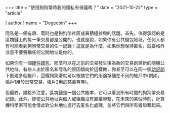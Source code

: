 +++
title = "使用狗狗幣時我的隱私有保護嗎？"
date = "2021-10-22"
type = "article"

[ author ]
  name = "Dogecoin"
+++

隱私是一個有趣、同時也是狗狗幣社區成員積極參與的話題。首先，值得承認的是區塊鏈上的每一筆交易都是公開的。也就是說，如果你有公共錢包地址，任何人都有可能看到狗狗幣交易的任一記錄！這就是為什麼，如果你想保持匿名，就要格外注意不要聲稱任何公開地址是你的。

如果你有一個[硬件錢包](/zh-cn/dogepedia/articles/dogecoin-hardware-wallets/)，那麼可以在之前的交易發生後為新的交易創建新的隨機公共地址。有些人出於匿名和隱私的原因傾向於這樣做，你甚至可以在同一個[助記詞](/zh-cn/dogepedia/articles/how-to-backup-a-wallet/)下創建多個帳戶，這樣狗狗幣就可以根據它們的用途存儲在不同的帳戶中(例如，帳戶1用於日常交易，帳戶2用於慈善等等)。

但最終，請格外注意，區塊鏈是一個公共賬本，它可以看到所有時間的狗狗幣交易記錄。此外，即使公共地址與個人或組織沒有直接聯繫，在未來的某個時刻，計算機科學家可能會借此對公共地址進行去匿名化處理，並將它們與所有者聯繫起來。
